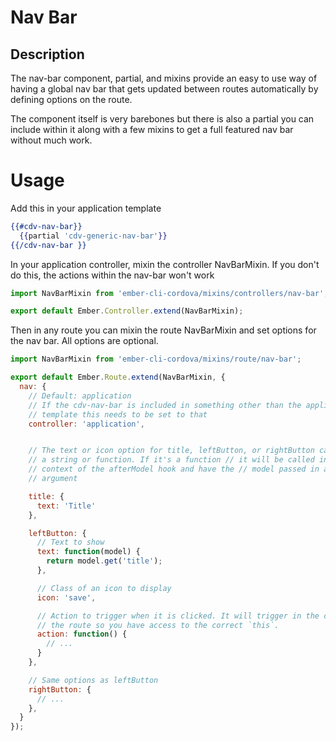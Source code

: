 # Nav Bar

## Description

The nav-bar component, partial, and mixins provide an easy to use way of having
a global nav bar that gets updated between routes automatically by defining
options on the route.

The component itself is very barebones but there is also a partial you can
include within it along with a few mixins to get a full featured nav bar without
much work.

# Usage

Add this in your application template

```hbs
{{#cdv-nav-bar}}
  {{partial 'cdv-generic-nav-bar'}}
{{/cdv-nav-bar }}
```

In your application controller, mixin the controller NavBarMixin. If you don't
do this, the actions within the nav-bar won't work

```js
import NavBarMixin from 'ember-cli-cordova/mixins/controllers/nav-bar';

export default Ember.Controller.extend(NavBarMixin);
```

Then in any route you can mixin the route NavBarMixin and set options for the
nav bar. All options are optional.

```js
import NavBarMixin from 'ember-cli-cordova/mixins/route/nav-bar';

export default Ember.Route.extend(NavBarMixin, {
  nav: {
    // Default: application
    // If the cdv-nav-bar is included in something other than the application
    // template this needs to be set to that
    controller: 'application',


    // The text or icon option for title, leftButton, or rightButton can be
    // a string or function. If it's a function // it will be called in the
    // context of the afterModel hook and have the // model passed in as an
    // argument

    title: {
      text: 'Title'
    },

    leftButton: {
      // Text to show
      text: function(model) {
        return model.get('title');
      },

      // Class of an icon to display
      icon: 'save',

      // Action to trigger when it is clicked. It will trigger in the context of
      // the route so you have access to the correct `this`.
      action: function() {
        // ...
      }
    },

    // Same options as leftButton
    rightButton: {
      // ...
    },
  }
});
```



